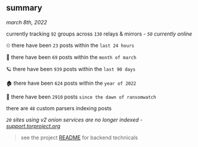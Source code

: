 
## summary
_march 8th, 2022_

currently tracking `92` groups across `130` relays & mirrors - _`50` currently online_

⏲ there have been `23` posts within the `last 24 hours`

🦈 there have been `69` posts within the `month of march`

🪐 there have been `939` posts within the `last 90 days`

🏚 there have been `624` posts within the `year of 2022`

🦕 there have been `2910` posts `since the dawn of ransomwatch`

there are `48` custom parsers indexing posts

_`20` sites using v2 onion services are no longer indexed - [support.torproject.org](https://support.torproject.org/onionservices/v2-deprecation/)_

> see the project [README](https://github.com/thetanz/ransomwatch#ransomwatch--) for backend technicals
